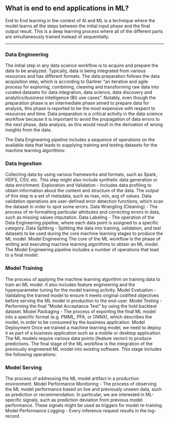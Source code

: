 ## What is end to end applications in ML?
End to End learning in the context of AI and ML is a technique where the model learns all the steps between the initial input phase and the final output result. This is a deep learning process where all of the different parts are simultaneously trained instead of sequentially.

---

### Data Engineering
The initial step in any data science workflow is to acquire and prepare the data to be analyzed. Typically, data is being integrated from various resources and has different formats. The data preparation follows the data acquisition step, which is according to Gartner “an iterative and agile process for exploring, combining, cleaning and transforming raw data into curated datasets for data integration, data science, data discovery and analytics/business intelligence (BI) use cases”. Notably, even though the preparation phase is an intermediate phase aimed to prepare data for analysis, this phase is reported to be the most expensive with respect to resources and time. Data preparation is a critical activity in the data science workflow because it is important to avoid the propagation of data errors to the next phase, data analysis, as this would result in the derivation of wrong insights from the data.

The Data Engineering pipeline includes a sequence of operations on the available data that leads to supplying training and testing datasets for the machine learning algorithms:

### Data Ingestion
Collecting data by using various frameworks and formats, such as Spark, HDFS, CSV, etc. This step might also include synthetic data generation or data enrichment.
Exploration and Validation - Includes data profiling to obtain information about the content and structure of the data. The output of this step is a set of metadata, such as max, min, avg of values. Data validation operations are user-defined error detection functions, which scan the dataset in order to spot some errors.
Data Wrangling (Cleaning) - The process of re-formatting particular attributes and correcting errors in data, such as missing values imputation.
Data Labeling - The operation of the Data Engineering pipeline, where each data point is assigned to a specific category.
Data Splitting - Splitting the data into training, validation, and test datasets to be used during the core machine learning stages to produce the ML model.
Model Engineering
The core of the ML workflow is the phase of writing and executing machine learning algorithms to obtain an ML model. The Model Engineering pipeline includes a number of operations that lead to a final model:

### Model Training 
The process of applying the machine learning algorithm on training data to train an ML model. It also includes feature engineering and the hyperparameter tuning for the model training activity.
Model Evaluation - Validating the trained model to ensure it meets original codified objectives before serving the ML model in production to the end-user.
Model Testing - Performing the final “Model Acceptance Test” by using the hold backtest dataset.
Model Packaging - The process of exporting the final ML model into a specific format (e.g. PMML, PFA, or ONNX), which describes the model, in order to be consumed by the business application.
Model Deployment
Once we trained a machine learning model, we need to deploy it as part of a business application such as a mobile or desktop application. The ML models require various data points (feature vector) to produce predictions. The final stage of the ML workflow is the integration of the previously engineered ML model into existing software. This stage includes the following operations:

### Model Serving
The process of addressing the ML model artifact in a production environment.
Model Performance Monitoring - The process of observing the ML model performance based on live and previously unseen data, such as prediction or recommendation. In particular, we are interested in ML-specific signals, such as prediction deviation from previous model performance. These signals might be used as triggers for model re-training.
Model Performance Logging - Every inference request results in the log-record.
